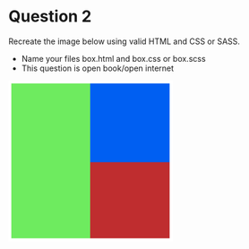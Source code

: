 # Question 2

Recreate the image below using valid HTML and CSS or SASS.
- Name your files box.html and box.css or box.scss
- This question is open book/open internet


![image](images/box.png)
